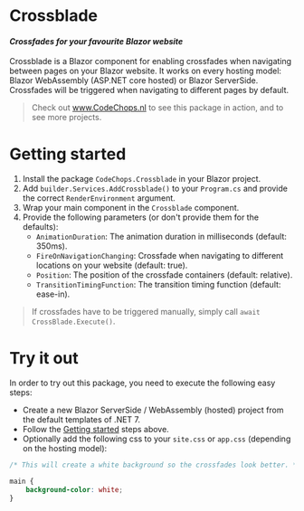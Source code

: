 # Crossblade 
#### _Crossfades for your favourite Blazor website_

Crossblade is a Blazor component for enabling crossfades when navigating between pages on your Blazor website.
It works on every hosting model: Blazor WebAssembly (ASP.NET core hosted) or Blazor ServerSide. 
Crossfades will be triggered when navigating to different pages by default.   

> Check out www.CodeChops.nl to see this package in action, and to see more projects.

# Getting started

1. Install the package `CodeChops.Crossblade` in your Blazor project.
2. Add `builder.Services.AddCrossblade()` to your `Program.cs` and provide the correct `RenderEnvironment` argument.
3. Wrap your main component in the `Crossblade` component.
4. Provide the following parameters (or don't provide them for the defaults):
   - `AnimationDuration`: The animation duration in milliseconds (default: 350ms).
   - `FireOnNavigationChanging`: Crossfade when navigating to different locations on your website (default: true).
   - `Position`: The position of the crossfade containers (default: relative).
   - `TransitionTimingFunction`: The transition timing function (default: ease-in).

> If crossfades have to be triggered manually, simply call `await CrossBlade.Execute()`.

# Try it out
In order to try out this package, you need to execute the following easy steps: 
- Create a new Blazor ServerSide / WebAssembly (hosted) project from the default templates of .NET 7.
- Follow the [Getting started](#Getting-Started) steps above.
- Optionally add the following css to your `site.css` or `app.css` (depending on the hosting model):
```css
/* This will create a white background so the crossfades look better. */

main {
    background-color: white;
}
```

